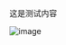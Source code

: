 这是测试内容

![image](https://github.com/c-slin/c-slin.github.io/assets/173762279/b6e7e8c9-8838-43dc-8cc0-ee980cfe290a)